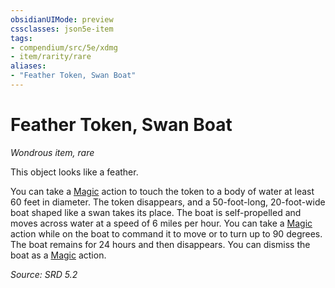 ```yaml
---
obsidianUIMode: preview
cssclasses: json5e-item
tags:
- compendium/src/5e/xdmg
- item/rarity/rare
aliases: 
- "Feather Token, Swan Boat"
---
```

# Feather Token, Swan Boat
*Wondrous item, rare*  


This object looks like a feather.

You can take a [Magic](actions.md#Magic) action to touch the token to a body of water at least 60 feet in diameter. The token disappears, and a 50-foot-long, 20-foot-wide boat shaped like a swan takes its place. The boat is self-propelled and moves across water at a speed of 6 miles per hour. You can take a [Magic](actions.md#Magic) action while on the boat to command it to move or to turn up to 90 degrees. The boat remains for 24 hours and then disappears. You can dismiss the boat as a [Magic](actions.md#Magic) action.

*Source: SRD 5.2*